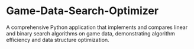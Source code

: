 # Game-Data-Search-Optimizer
A comprehensive Python application that implements and compares linear and binary search algorithms on game data, demonstrating algorithm efficiency and data structure optimization.
